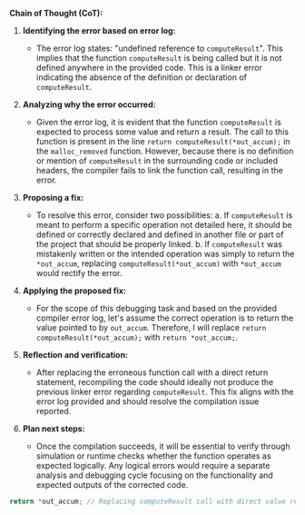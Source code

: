 **Chain of Thought (CoT):**

1. **Identifying the error based on error log:**
   - The error log states: "undefined reference to `computeResult`". This implies that the function `computeResult` is being called but it is not defined anywhere in the provided code. This is a linker error indicating the absence of the definition or declaration of `computeResult`.

2. **Analyzing why the error occurred:**
   - Given the error log, it is evident that the function `computeResult` is expected to process some value and return a result. The call to this function is present in the line `return computeResult(*out_accum);` in the `malloc_removed` function. However, because there is no definition or mention of `computeResult` in the surrounding code or included headers, the compiler fails to link the function call, resulting in the error.

3. **Proposing a fix:**
   - To resolve this error, consider two possibilities:
     a. If `computeResult` is meant to perform a specific operation not detailed here, it should be defined or correctly declared and defined in another file or part of the project that should be properly linked.
     b. If `computeResult` was mistakenly written or the intended operation was simply to return the `*out_accum`, replacing `computeResult(*out_accum)` with `*out_accum` would rectify the error.

4. **Applying the proposed fix:**
   - For the scope of this debugging task and based on the provided compiler error log, let's assume the correct operation is to return the value pointed to by `out_accum`. Therefore, I will replace `return computeResult(*out_accum);` with `return *out_accum;`.

5. **Reflection and verification:**
   - After replacing the erroneous function call with a direct return statement, recompiling the code should ideally not produce the previous linker error regarding `computeResult`. This fix aligns with the error log provided and should resolve the compilation issue reported. 

6. **Plan next steps:**
   - Once the compilation succeeds, it will be essential to verify through simulation or runtime checks whether the function operates as expected logically. Any logical errors would require a separate analysis and debugging cycle focusing on the functionality and expected outputs of the corrected code.

```cpp
return *out_accum; // Replacing computeResult call with direct value return
```